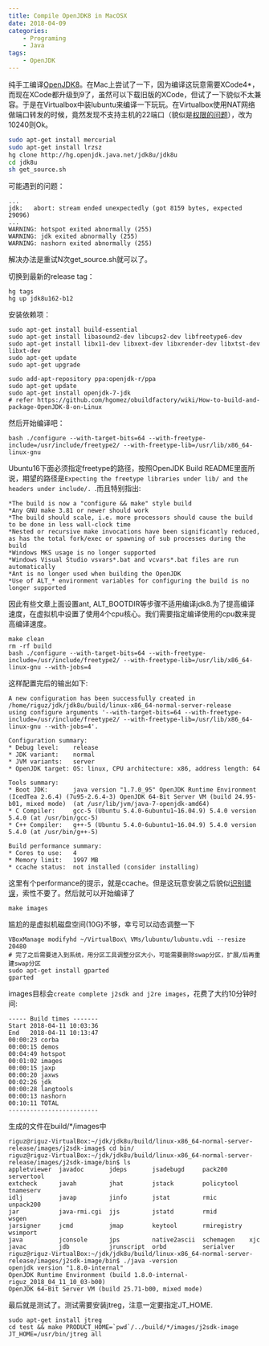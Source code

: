 ```yaml
---
title: Compile OpenJDK8 in MacOSX
date: 2018-04-09
categories:  
    - Programing
    - Java
tags:
	- OpenJDK
---
```

纯手工编译[OpenJDK8](http://openjdk.java.net/projects/jdk8u/)。在Mac上尝试了一下，因为编译这玩意需要XCode4*，而现在XCode都升级到9了，虽然可以下载旧版的XCode，但试了一下貌似不太兼容。于是在Virtualbox中装lubuntu来编译一下玩玩。在Virtualbox使用NAT网络做端口转发的时候，竟然发现不支持主机的22端口（貌似是[权限的问题](https://apple.stackexchange.com/questions/235518/ssh-to-virtualbox-mac-host-linux-guest-using-nat)），改为10240则Ok。
<!--more-->
```bash
sudo apt-get install mercurial
sudo apt-get install lrzsz
hg clone http://hg.openjdk.java.net/jdk8u/jdk8u
cd jdk8u
sh get_source.sh
```
可能遇到的问题：
```
...
jdk:   abort: stream ended unexpectedly (got 8159 bytes, expected 29096)
...
WARNING: hotspot exited abnormally (255)
WARNING: jdk exited abnormally (255)
WARNING: nashorn exited abnormally (255)
```
解决办法是重试N次get_source.sh就可以了。

切换到最新的release tag：
```
hg tags
hg up jdk8u162-b12
```

安装依赖项：
```
sudo apt-get install build-essential
sudo apt-get install libasound2-dev libcups2-dev libfreetype6-dev
sudo apt-get install libx11-dev libxext-dev libxrender-dev libxtst-dev libxt-dev
sudo apt-get update
sudo apt-get upgrade

sudo add-apt-repository ppa:openjdk-r/ppa  
sudo apt-get update   
sudo apt-get install openjdk-7-jdk  
# refer https://github.com/hgomez/obuildfactory/wiki/How-to-build-and-package-OpenJDK-8-on-Linux
```
然后开始编译吧：
```
bash ./configure --with-target-bits=64 --with-freetype-include=/usr/include/freetype2/ --with-freetype-lib=/usr/lib/x86_64-linux-gnu
```

Ubuntu16下面必须指定freetype的路径，按照OpenJDK Build README里面所说，期望的路径是```Expecting the freetype libraries under lib/ and the headers under include/. ```.而且特别指出:
```
*The build is now a "configure && make" style build
*Any GNU make 3.81 or newer should work
*The build should scale, i.e. more processors should cause the build to be done in less wall-clock time
*Nested or recursive make invocations have been significantly reduced, as has the total fork/exec or spawning of sub processes during the build
*Windows MKS usage is no longer supported
*Windows Visual Studio vsvars*.bat and vcvars*.bat files are run automatically
*Ant is no longer used when building the OpenJDK
*Use of ALT_* environment variables for configuring the build is no longer supported
```
因此有些文章上面设置ant, ALT_BOOTDIR等步骤不适用编译jdk8.为了提高编译速度，在虚拟机中设置了使用4个cpu核心。我们需要指定编译使用的cpu数来提高编译速度。
```
make clean
rm -rf build
bash ./configure --with-target-bits=64 --with-freetype-include=/usr/include/freetype2/ --with-freetype-lib=/usr/lib/x86_64-linux-gnu --with-jobs=4
```
这样配置完后的输出如下:
```
A new configuration has been successfully created in
/home/riguz/jdk/jdk8u/build/linux-x86_64-normal-server-release
using configure arguments '--with-target-bits=64 --with-freetype-include=/usr/include/freetype2/ --with-freetype-lib=/usr/lib/x86_64-linux-gnu --with-jobs=4'.

Configuration summary:
* Debug level:    release
* JDK variant:    normal
* JVM variants:   server
* OpenJDK target: OS: linux, CPU architecture: x86, address length: 64

Tools summary:
* Boot JDK:       java version "1.7.0_95" OpenJDK Runtime Environment (IcedTea 2.6.4) (7u95-2.6.4-3) OpenJDK 64-Bit Server VM (build 24.95-b01, mixed mode)  (at /usr/lib/jvm/java-7-openjdk-amd64)
* C Compiler:     gcc-5 (Ubuntu 5.4.0-6ubuntu1~16.04.9) 5.4.0 version 5.4.0 (at /usr/bin/gcc-5)
* C++ Compiler:   g++-5 (Ubuntu 5.4.0-6ubuntu1~16.04.9) 5.4.0 version 5.4.0 (at /usr/bin/g++-5)

Build performance summary:
* Cores to use:   4
* Memory limit:   1997 MB
* ccache status:  not installed (consider installing)
```
这里有个performance的提示，就是ccache。但是这玩意安装之后貌似[识别错误](https://bugs.openjdk.java.net/browse/JDK-8067132)，索性不要了。然后就可以开始编译了
```
make images
```
尴尬的是虚拟机磁盘空间(10G)不够，幸亏可以动态调整一下
```
VBoxManage modifyhd ~/VirtualBox\ VMs/lubuntu/lubuntu.vdi --resize 20480
# 完了之后需要进入到系统，用分区工具调整分区大小，可能需要删除swap分区，扩展/后再重建swap分区
sudo apt-get install gparted
gparted
```
images目标会```create complete j2sdk and j2re images```，花费了大约10分钟时间:
```
----- Build times -------
Start 2018-04-11 10:03:36
End   2018-04-11 10:13:47
00:00:23 corba
00:00:15 demos
00:04:49 hotspot
00:01:02 images
00:00:15 jaxp
00:00:20 jaxws
00:02:26 jdk
00:00:28 langtools
00:00:13 nashorn
00:10:11 TOTAL
-------------------------
```
生成的文件在build/*/images中
```
riguz@riguz-VirtualBox:~/jdk/jdk8u/build/linux-x86_64-normal-server-release/images/j2sdk-image$ cd bin/
riguz@riguz-VirtualBox:~/jdk/jdk8u/build/linux-x86_64-normal-server-release/images/j2sdk-image/bin$ ls
appletviewer  javadoc       jdeps       jsadebugd     pack200      servertool
extcheck      javah         jhat        jstack        policytool   tnameserv
idlj          javap         jinfo       jstat         rmic         unpack200
jar           java-rmi.cgi  jjs         jstatd        rmid         wsgen
jarsigner     jcmd          jmap        keytool       rmiregistry  wsimport
java          jconsole      jps         native2ascii  schemagen    xjc
javac         jdb           jrunscript  orbd          serialver
riguz@riguz-VirtualBox:~/jdk/jdk8u/build/linux-x86_64-normal-server-release/images/j2sdk-image/bin$ ./java -version
openjdk version "1.8.0-internal"
OpenJDK Runtime Environment (build 1.8.0-internal-riguz_2018_04_11_10_03-b00)
OpenJDK 64-Bit Server VM (build 25.71-b00, mixed mode)
```
最后就是测试了。测试需要安装jtreg，注意一定要指定JT_HOME.

```
sudo apt-get install jtreg
cd test && make PRODUCT_HOME=`pwd`/../build/*/images/j2sdk-image JT_HOME=/usr/bin/jtreg all
```
